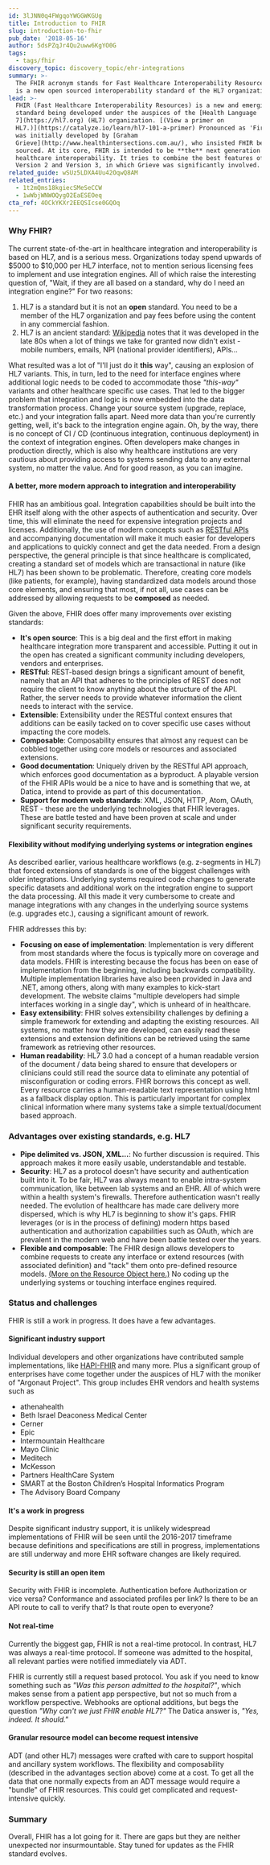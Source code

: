 ```yaml
---
id: 3lJNN0q4FWgqoYWGGWKGUg
title: Introduction to FHIR
slug: introduction-to-fhir
pub_date: '2018-05-16'
author: 5dsPZqJr4Qu2uww6KgYO0G
tags:
  - tags/fhir
discovery_topic: discovery_topic/ehr-integrations
summary: >-
  The FHIR acronym stands for Fast Healthcare Interoperability Resources. FHIR
  is a new open sourced interoperability standard of the HL7 organization. 
lead: >-
  FHIR (Fast Healthcare Interoperability Resources) is a new and emerging
  standard being developed under the auspices of the [Health Language
  7](https://hl7.org) (HL7) organization. [(View a primer on
  HL7.)](https://catalyze.io/learn/hl7-101-a-primer) Pronounced as 'Fire', it
  was initially developed by [Graham
  Grieve](http://www.healthintersections.com.au/), who insisted FHIR be open
  sourced. At its core, FHIR is intended to be **the** next generation of
  healthcare interoperability. It tries to combine the best features of HL7
  Version 2 and Version 3, in which Grieve was significantly involved.
related_guide: wSUz5LDXA4Uu42OqwQ8AM
related_entries:
  - 1t2mQms18kgiecSMeSeCCW
  - 1wWbjWNWOQygO2EaESEOeq
cta_ref: 4OCkYKXr2EEQSIcse0GQOq
---
```


### Why FHIR?

The current state-of-the-art in healthcare integration and interoperability is based on HL7, and is a serious mess. Organizations today spend upwards of $5000 to $10,000 per HL7 interface, not to mention serious licensing fees to implement and use integration engines. All of which raise the interesting question of, "Wait, if they are all based on a standard, why do I need an integration engine?" For two reasons:

1. HL7 is a standard but it is not an **open** standard. You need to be a member of the HL7 organization and pay  fees before using the content in any commercial fashion.
2. HL7 is an ancient standard: [Wikipedia](http://en.wikipedia.org/wiki/Health_Level_7) notes that it was developed in the late 80s when a lot of things we take for granted now didn't exist - mobile numbers, emails, NPI (national provider identifiers), APIs...

What resulted was a lot of "I'll just do it **this** way", causing an explosion of HL7 variants. This, in turn, led to the need for interface engines where additional logic needs to be coded to accommodate those *"this-way"* variants and other healthcare specific use cases. That led to the bigger problem that integration and logic is now embedded into the data transformation process. Change your source system (upgrade, replace, etc.) and your integration falls apart. Need more data than you're currently getting, well, it's back to the integration engine again. Oh, by the way, there is no concept of CI / CD (continuous integration, continuous deployment) in the context of integration engines. Often developers make changes in production directly, which is also why healthcare institutions are very cautious about providing access to systems sending data to any external system, no matter the value. And for good reason, as you can imagine.

#### A better, more modern approach to integration and interoperability

FHIR has an ambitious goal. Integration capabilities should be built into the EHR itself along with the other aspects of authentication and security. Over time, this will eliminate the need for expensive integration projects and licenses. Additionally, the use of modern concepts such as [RESTful APIs](http://en.wikipedia.org/wiki/Representational_state_transfer) and accompanying documentation will make it much easier for developers and applications to quickly connect and get the data needed. From a design perspective, the general principle is that since healthcare is complicated, creating a standard set of models which are transactional in nature (like HL7) has been shown to be problematic. Therefore, creating core models (like patients, for example), having standardized data models around those core elements, and ensuring that most, if not all, use cases can be addressed by allowing requests to be **composed** as needed.

Given the above, FHIR does offer many improvements over existing standards:

- **It's open source**: This is a big deal and the first effort in making healthcare integration more transparent and accessible. Putting it out in the open has created a significant community including developers, vendors and enterprises.
- **RESTful**: REST-based design brings a significant amount of benefit, namely that an API that adheres to the principles of REST does not require the client to know anything about the structure of the API. Rather, the server needs to provide whatever information the client needs to interact with the service.
- **Extensible**: Extensibility under the RESTful context ensures that additions can be easily tacked on to cover specific use cases without impacting the core models.
- **Composable**: Composability ensures that almost any request can be cobbled together using core models or resources and associated extensions.
- **Good documentation**: Uniquely driven by the RESTful API approach, which enforces good documentation as a byproduct. A playable version of the FHIR APIs would be a nice to have and is something that we, at Datica, intend to provide as part of this documentation.
- **Support for modern web standards**: XML, JSON, HTTP, Atom, OAuth, REST - these are the underlying technologies that FHIR leverages. These are battle tested and have been proven at scale and under significant security requirements.

#### Flexibility without modifying underlying systems or integration engines

As described earlier, various healthcare workflows (e.g. z-segments in HL7) that forced extensions of standards is one of the biggest challenges with older integrations. Underlying systems required code changes to generate specific datasets and additional work on the integration engine to support the data processing. All this made it very cumbersome to create and manage integrations with any changes in the underlying source systems (e.g. upgrades etc.), causing a significant amount of rework.

FHIR addresses this by:

- **Focusing on ease of implementation**: Implementation is very different from most standards where the focus is typically more on coverage and data models. FHIR is interesting because the focus has been on ease of implementation from the beginning, including backwards compatibility. Multiple implementation libraries have also been provided in Java and .NET, among others, along with many examples to kick-start development. The website claims "multiple developers had simple interfaces working in a single day", which is unheard of in healthcare.
- **Easy extensibility**: FHIR solves extensibility challenges by defining a simple framework for extending and adapting the existing resources. All systems, no matter how they are developed, can easily read these extensions and extension definitions can be retrieved using the same framework as retrieving other resources.
- **Human readability**: HL7 3.0 had a concept of a human readable version of the document / data being shared to ensure that developers or clinicians could still read the source data to eliminate any potential of misconfiguration or coding errors. FHIR borrows this concept as well. Every resource carries a human-readable text representation using html as a fallback display option. This is particularly important for complex clinical information where many systems take a simple textual/document based approach.

### Advantages over existing standards, e.g. HL7

- **Pipe delimited vs. JSON, XML...**: No further discussion is required. This approach makes it more easily usable, understandable and testable.
- **Security**: HL7 as a protocol doesn't have security and authentication built into it. To be fair, HL7 was always meant to enable intra-system communication, like between lab systems and an EHR. All of which were within a health system's firewalls. Therefore authentication wasn't really needed. The evolution of healthcare has made care delivery more dispersed, which is why HL7 is beginning to show it's gaps. FHIR leverages (or is in the process of defining) modern https based authentication and authorization capabilities such as OAuth, which are prevalent in the modern web and have been battle tested over the years.
- **Flexible and composable**: The FHIR design allows developers to combine requests to create any interface or extend resources (with associated definition) and "tack" them onto pre-defined resource models. [(More on the Resource Object here.)](https://catalyze.io/learn/the-fhir-resource-object-the-core-building-block) No coding up the underlying systems or touching interface engines required.

### Status and challenges

FHIR is still a work in progress. It does have a few advantages.

#### Significant industry support

Individual developers and other organizations have contributed sample implementations, like [HAPI-FHIR](http://jamesagnew.github.io/hapi-fhir/) and many more. Plus a significant group of enterprises have come together under the auspices of HL7 with the moniker of "Argonaut Project". This group includes EHR vendors and health systems such as
- athenahealth
- Beth Israel Deaconess Medical Center
- Cerner
- Epic
- Intermountain Healthcare
- Mayo Clinic
- Meditech
- McKesson
- Partners HealthCare System
- SMART at the Boston Children’s Hospital Informatics Program
- The Advisory Board Company

#### It's a work in progress

Despite significant industry support, it is unlikely widespread implementations of FHIR will be seen until the 2016-2017 timeframe because definitions and specifications are still in progress, implementations are still underway and more EHR software changes are likely required.

#### Security is still an open item

Security with FHIR is incomplete. Authentication before Authorization or vice versa? Conformance and associated profiles per link? Is there to be an API route to call to verify that? Is that route open to everyone?

#### Not real-time

Currently the biggest gap, FHIR is not a real-time protocol. In contrast, HL7 was always a real-time protocol. If someone was admitted to the hospital, all relevant parties were notified immediately via ADT.

FHIR is currently still a request based protocol. You ask if you need to know something such as _"Was this person admitted to the hospital?"_, which makes sense from a patient app perspective, but not so much from a workflow perspective. Webhooks are optional additions, but begs the question _"Why can't we just FHIR enable HL7?"_ The Datica answer is, _"Yes, indeed. It should."_

#### Granular resource model can become request intensive

ADT (and other HL7) messages were crafted with care to support hospital and ancillary system workflows. The flexibility and composability (described in the advantages section above) come at a cost. To get all the data that one normally expects from an ADT message would require a "bundle" of FHIR resources. This could get complicated and request-intensive quickly.

### Summary

Overall, FHIR has a lot going for it. There are gaps but they are neither unexpected nor insurmountable. Stay tuned for updates as the FHIR standard evolves.
  